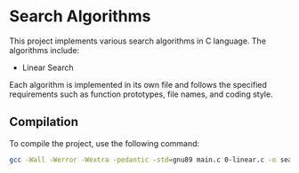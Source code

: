 # Search Algorithms

This project implements various search algorithms in C language. The algorithms include:

- Linear Search

Each algorithm is implemented in its own file and follows the specified requirements such as function prototypes, file names, and coding style.

## Compilation

To compile the project, use the following command:

```bash
gcc -Wall -Werror -Wextra -pedantic -std=gnu89 main.c 0-linear.c -o search_algos

